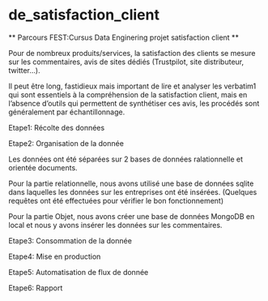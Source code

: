 # de_satisfaction_client
** Parcours FEST:Cursus Data Enginering  projet satisfaction client **

Pour de nombreux produits/services, la satisfaction des clients se mesure sur les
commentaires, avis de sites dédiés (Trustpilot, site distributeur, twitter…).

Il peut être long, fastidieux mais important de lire et analyser les verbatim1 qui sont
essentiels à la compréhension de la satisfaction client, mais en l’absence d’outils qui
permettent de synthétiser ces avis, les procédés sont généralement par échantillonnage.

Etape1: Récolte des données

Etape2: Organisation de la donnée

Les données ont été séparées sur 2 bases  de données ralationnelle et orientée documents.

Pour la partie relationnelle, nous avons utilisé une base de données sqlite dans laquelles les données sur les 
entreprises ont été insérées. (Quelques requêtes ont été effectuées pour vérifier le bon fonctionnement)

Pour la partie Objet, nous avons créer une base de données MongoDB en local et nous y avons insérer les données sur les commentaires.




Etape3: Consommation de la donnée

Etape4: Mise en production

Etape5: Automatisation de flux de donnée

Etape6: Rapport